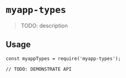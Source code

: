 # `myapp-types`

> TODO: description

## Usage

```
const myappTypes = require('myapp-types');

// TODO: DEMONSTRATE API
```
